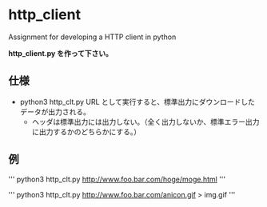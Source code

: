 # http_client
Assignment for developing a HTTP client in python

**http_client.py を作って下さい。**

## 仕様
- python3 http_clt.py URL として実行すると、標準出力にダウンロードしたデータが出力される。
  - ヘッダは標準出力には出力しない。（全く出力しないか、標準エラー出力に出力するかのどちらかにする。）

## 例

'''
python3 http_clt.py http://www.foo.bar.com/hoge/moge.html
'''

'''
python3 http_clt.py http://www.foo.bar.com/anicon.gif > img.gif
'''
